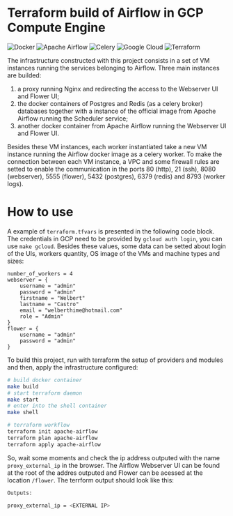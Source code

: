 # Terraform build of Airflow in GCP Compute Engine

<p>
<img alt="Docker" src="https://img.shields.io/badge/docker-%230db7ed.svg?&style=for-the-badge&logo=docker&logoColor=white"/>
<img alt="Apache Airflow" src="https://img.shields.io/badge/apacheairflow-%23017cee.svg?&style=for-the-badge&logo=apache-airflow&logoColor=white"/>
<img alt="Celery" src="https://img.shields.io/badge/celery-%2337814A.svg?&style=for-the-badge&logo=celery&logoColor=white"/>
<img alt="Google Cloud" src="https://img.shields.io/badge/GoogleCloud-%234285F4.svg?&style=for-the-badge&logo=google-cloud&logoColor=white"/>
<img alt="Terraform" src="https://img.shields.io/badge/terraform-%23623CE4.svg?&style=for-the-badge&logo=terraform&logoColor=white"/>
</p>

The infrastructure constructed with this project consists in a set of VM instances running the services belonging to Airflow. Three main instances are builded:

1. a proxy running Nginx and redirecting the access to the Webserver UI and Flower UI;
2. the docker containers of Postgres and Redis (as a celery broker) databases together with a instance of the official image from Apache Airflow running the Scheduler service;
3. another docker container from Apache Airflow running the Webserver UI and Flower UI.

Besides these VM instances, each worker instantiated take a new VM instance running the Airflow docker image as a celery worker. To make the connection between each VM instance, a VPC and some firewall rules are setted to enable the communication in the ports 80 (http), 21 (ssh), 8080 (webserver), 5555 (flower), 5432 (postgres), 6379 (redis) and 8793 (worker logs).

# How to use

A example of `terraform.tfvars` is presented in the following code block. The credentials in GCP need to be provided by `gcloud auth login`, you can use `make gcloud`. Besides these values, some data can be setted about login of the UIs, workers quantity, OS image of the VMs and machine types and sizes:

```hcl
number_of_workers = 4
webserver = {
    username = "admin"
    password = "admin"
    firstname = "Welbert"
    lastname = "Castro"
    email = "welberthime@hotmail.com"
    role = "Admin"
}
flower = {
    username = "admin"
    password = "admin"
}
```

To build this project, run with terraform the setup of providers and modules and then, apply the infrastructure configured:

```bash
# build docker container
make build
# start terraform daemon
make start
# enter into the shell container
make shell

# terraform workflow
terraform init apache-airflow
terraform plan apache-airflow
terraform apply apache-airflow
```

So, wait some moments and check the ip address outputed with the name `proxy_external_ip` in the browser. The Airflow Webserver UI can be found at the root of the addres outputed and Flower can be acessed at the location `/flower`. The terrform output should look like this:

```bash
Outputs:

proxy_external_ip = <EXTERNAL IP>
```
